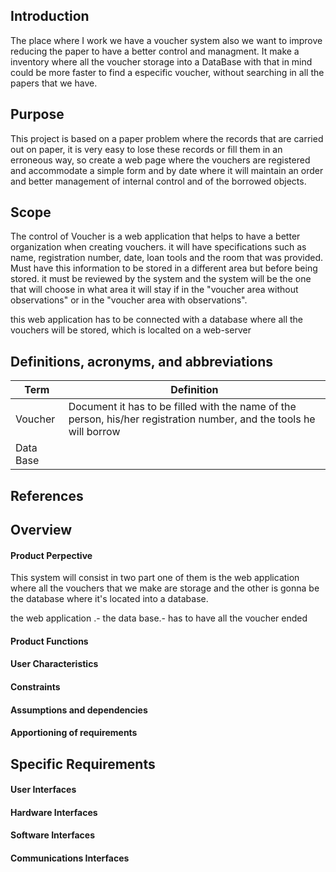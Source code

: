 ## Introduction 
  The place where I work we have a voucher system also we want to improve reducing the paper to have a better control and managment. It make a inventory where all the voucher storage into a DataBase with that in mind could be more faster to find a especific voucher, without searching in all the papers that we have.
## Purpose
  This project is based on a paper problem where the records that are carried out on paper, it is very easy to lose these records or fill them in an erroneous way, so create a web page where the vouchers are registered and accommodate a simple form and by date where it will maintain an order and better management of internal control and of the borrowed objects.
## Scope
  The control of Voucher is a web application that helps to have a better organization when creating vouchers. it will have specifications such as name, registration number, date, loan tools and the room that was provided. Must have this information to be stored in a different area but before being stored. it must be reviewed by the system and the system will be the one that will choose in what area it will stay if in the "voucher area without observations" or in the "voucher area with observations".
  
this web application has to be connected with a database where all the vouchers will be stored, which is localted on a web-server

## Definitions, acronyms, and abbreviations
| Term | Definition |
| ----------- | ----------- |
| Voucher | Document it has to be filled with the name of the person, his/her registration number, and the tools he will borrow |
|  Data Base  |  |


## References

## Overview
 #### Product Perpective
  This system will consist in two part one of them is the web application where all the vouchers that we make are storage and the other   is gonna be the database where it's located into a database.
  
  the web application .-
  the data base.- has to have all the voucher ended 

  
 #### Product Functions
 #### User Characteristics
 #### Constraints
  
 #### Assumptions and dependencies
 #### Apportioning of requirements

## Specific Requirements 

 #### User Interfaces
 #### Hardware Interfaces
 #### Software Interfaces
 #### Communications Interfaces
